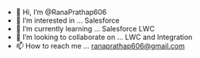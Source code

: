 - 👋 Hi, I’m @RanaPrathap606
- 👀 I’m interested in ... Salesforce
- 🌱 I’m currently learning ... Salesforce LWC
- 💞️ I’m looking to collaborate on ... LWC and Integration
- 📫 How to reach me ... ranaprathap606@gmail.com

<!---
RanaPrathap606/RanaPrathap606 is a ✨ special ✨ repository because its `README.md` (this file) appears on your GitHub profile.
You can click the Preview link to take a look at your changes.
--->

